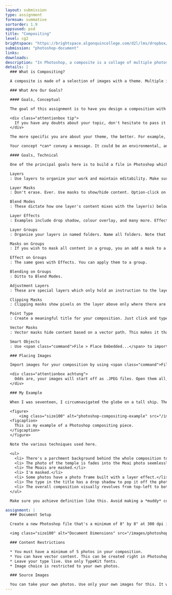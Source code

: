 ```yaml
---
layout: submission
type: assignment
formsum: summative
sortorder: 1.9
appsused: psd
title: "Compositing"
level: cg2
brightspace: "https://brightspace.algonquincollege.com/d2l/lms/dropbox/user/folder_submit_files.d2l?db=405768&grpid=0&isprv=0&bp=0&ou=448668"
submission: "photoshop-document"
links:
downloads:
description: "In Photoshop, a composite is a collage of multiple photos and graphics with a theme. The focus of this assignment is to build one of these compositions in the most non-destructive, editable way possible."
details: |
  ### What is Compositing?

  A composite is made of a selection of images with a theme. Multiple images are part of a seamless composition.

  ### What Are Our Goals?

  #### Goals, Conceptual

  The goal of this assignment is to have you design a composition with a theme of your choice. You need to use your own photos. The composition can be memories of an event, a person in your life or some other personal topic. Feel free to take photos for this assignment.

  <div class="attentionbox tip">
    If you have any doubts about your topic, don't hesitate to pass it by me.
  </div>

  The more specific you are about your theme, the better. For example, rather than simply choosing *My Travels*, choose *The Grand Canyon, 2019* . The more specific you are with your choice of concept, the easier it will be for you to design your composition.

  Your concept *can* convey a message. It could be an environmental, anti-gun, political, social or whatever else you can think of. It can be edgy; even controversial. Just keep it decent. The decency test is: *would the College allow you to post it on their bulletin boards?*

  #### Goals, Technical

  One of the principal goals here is to build a file in Photoshop which is easily editable. To this end, you must use most of these features in your file.

  Layers
  : Use layers to organize your work and maintain editability. Make sure you name all of your layers meaningfully.

  Layer Masks
  : Don't erase. Ever. Use masks to show/hide content. Option-click on the mask to see it. Make sure it's clean — no *crumbs* or unnecessary sloppiness.

  Blend Modes
  : These dictate how one layer's content mixes with the layer(s) below. These can sometimes be used in the place of a lowered opacity setting.

  Layer Effects
  : Examples include drop shadow, colour overlay, and many more. Effects are editable. They're accessible from the *fx* button at the bottom of the Layers panel.

  Layer Groups
  : Organize your layers in named folders. Name all folders. Note that you can nest folders.

  Masks on Groups
  : If you wish to mask all content in a group, you an add a mask to a folder.

  Effect on Groups
  : The same goes with Effects. You can apply them to a group.

  Blending on Groups
  : Ditto to Blend Modes.

  Adjustment Layers
  : These are special layers which only hold an instruction to the layer(s) below to change somehow. Make sure to name them by what they do. ie: H/S Make Blue is a Hue/Saturation layer that makes things blue.

  Clipping Masks
  : Clipping masks show pixels on the layer above only where there are pixels below. Option-⌘-G does the trick.

  Point Type
  : Create a meaningful title for your composition. Just click and type. Do not drag a box. Feel free to add Layer Effects, Clipping Masks and the like on your text, but don't over-do it.

  Vector Masks
  : Vector masks hide content based on a vector path. This makes it that the mask has an absolutely sharp edge. It either hides or reveals. There are no grey areas.

  Smart Objects
  : Use <span class="command">File > Place Embedded...</span> to import a photo as a Smart Object. You can also right-click on a layer, then choose <span class="command">Create Smart Object</span>. This will make that layer scalable without damaging the pixels. Just don't scale it up much passed 100%.

  ### Placing Images

  Import images for your composition by using <span class="command">File > Place Embedded...</span>. You can also drag their icons from Finder into you canvas. Do **not** use <span class="command">File > Place Linked...</span>

  <div class="attentionbox achtung">
    Odds are, your images will start off as .JPEG files. Open them all, then save them as native .PSD files <em>before</em> you import them. It will make them easier to edit once they're in your main composition.
  </div>

  ### My Example

  When I was seventeen, I circumnavigated the globe on a tall ship. These are a few photos from my trip.

  <figure>
      <img class="size100" alt="photoshop-compositing-example" src="/images/photoshop-compositing/photoshop-compositing-example.jpg">
  <figcaption>
    This is my example of a Photoshop compositing piece.
  </figcaption>
  </figure>

  Note the various techniques used here.

  <ul>
    <li> There's a parchment background behind the whole composition to ensure we don't see a transparent or white background.</li>
    <li> The photo of the temple is fades into the Moai photo seemlessly.</li>
    <li> The Moais are masked.</li>
    <li> I'm masked.</li>
    <li> Some photos have a photo frame built with a layer effect.</li>
    <li> The type in the title has a drop shadow to pop it off the photos.</li>
    <li> The overall composition visually revolves from top-left to bottom-right, which is a natural flow, in reading direction.</li>
  </ul>

  Make sure you achieve definition like this. Avoid making a *muddy* composition. That's one where there's nothing distinct. All the photos just meld together.

assignment: |
  ### Document Setup

  Create a new Photoshop file that's a minimum of 8" by 8" at 300 dpi in RGB. You can make it rectangular if that better suits your content and your theme. Landscape or portrait are both acceptable. These dimensions ensure that the file will be large enough to print for your portfolio. Choose one of these three formats:

  <img class="size100" alt="Document Dimensions" src="/images/photoshop-compositing/document-dimensions.svg">

  ### Content Restrictions

  * You must have a minimum of 5 photos in your composition.
  * You can have vector content. This can be created right in Photoshop. It can also be placed as a Smart Object from Illustrator.
  * Leave your type live. Use only TypeKit fonts.
  * Image choice is restricted to your own photos.

  ### Source Images

  You can take your own photos. Use only your own images for this. It would really make your composition unique and your own.
---
```

